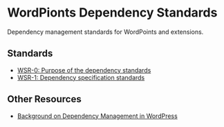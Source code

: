 # WordPionts Dependency Standards

Dependency management standards for WordPoints and extensions.

## Standards

- [WSR-0: Purpose of the dependency standards](rfc/wsr-0.md)
- [WSR-1: Dependency specification standards](rfc/wsr-1.md)

## Other Resources

- [Background on Dependency Management in WordPress](docs/background.md)
